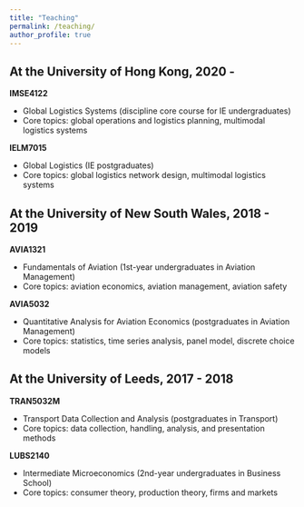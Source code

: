 ```yaml
---
title: "Teaching"
permalink: /teaching/
author_profile: true
---
```


At the University of Hong Kong, 2020 -
--------
**IMSE4122**
* Global Logistics Systems (discipline core course for IE undergraduates) 
* Core topics: global operations and logistics planning, multimodal logistics systems

**IELM7015**
* Global Logistics (IE postgraduates)
* Core topics: global logistics network design, multimodal logistics systems

At the University of New South Wales, 2018 - 2019
--------
**AVIA1321**
* Fundamentals of Aviation (1st-year undergraduates in Aviation Management) 
* Core topics: aviation economics, aviation management, aviation safety

**AVIA5032**
* Quantitative Analysis for Aviation Economics (postgraduates in Aviation Management)
* Core topics: statistics, time series analysis, panel model, discrete choice models

At the University of Leeds, 2017 - 2018
--------
**TRAN5032M**
* Transport Data Collection and Analysis (postgraduates in Transport) 
* Core topics: data collection, handling, analysis, and presentation methods

**LUBS2140**
* Intermediate Microeconomics (2nd-year undergraduates in Business School) 
* Core topics: consumer theory, production theory, firms and markets


